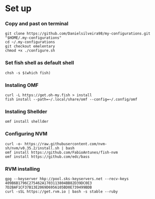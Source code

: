 # Set up

### Copy and past on terminal
```
git clone https://github.com/Danielsilveira98/my-configurations.git "$HOME/.my-configurations"
cd ~/.my-configurations
git checkout emelentary
chmod +x ./configure.sh
```

### Set fish shell as default shell
`chsh -s $(which fish)`

### Instaling OMF
```
curl -L https://get.oh-my.fish > install
fish install --path=~/.local/share/omf --config=~/.config/omf
```

### Instaling Shellder
`omf install shellder`

### Configuring NVM
```
curl -o- https://raw.githubusercontent.com/nvm-sh/nvm/v0.35.2/install.sh | bash
omf install https://github.com/FabioAntunes/fish-nvm
omf install https://github.com/edc/bass
```

### RVM installing
```
gpg --keyserver hkp://pool.sks-keyservers.net --recv-keys 409B6B1796C275462A1703113804BB82D39DC0E3 7D2BAF1CF37B13E2069D6956105BD0E739499BDB
curl -sSL https://get.rvm.io | bash -s stable --ruby
```
